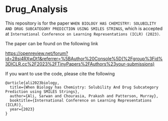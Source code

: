 # Drug_Analysis

This repository is for the paper ``WHEN BIOLOGY HAS CHEMISTRY: SOLUBILITY AND DRUG SUBCATEGORY PREDICTION USING SMILES STRINGS``, which is accepted at ``International Conference on Learning Representations (ICLR) (2023)``.

The paper can be found on the following link

https://openreview.net/forum?id=28si4RXwDt1&referrer=%5BAuthor%20Console%5D(%2Fgroup%3Fid%3DICLR.cc%2F2023%2FTinyPapers%2FAuthors%23your-submissions)

If you want to use the code, please cite the following

```
@article{ali2023biology, 
  title={When Biology has Chemistry: Solubility And Drug Subcategory Prediction using SMILES Strings},
  author={Ali, Sarwan and Chourasia, Prakash and Patterson, Murray},
  booktitle={International Conference on Learning Representations (ICLR)},
  year={2023}
}
```
